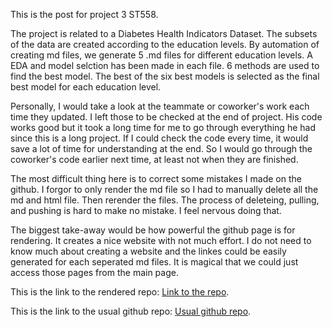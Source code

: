 This is the post for project 3 ST558.

The project is related to a Diabetes Health Indicators Dataset.
The subsets of the data are created according to the education levels.
By automation of creating md files, we generate 5 .md files for different education levels.
A EDA and model selction has been made in each file. 6 methods are used to find the best model.
The best of the six best models is selected as the final best model for each education level.

Personally, I would take a look at the teammate or coworker's work each time they updated. I left those to be checked at the end of project.
His code works good but it took a long time for me to go through everything he had since this is a long project. If I could check the code
every time, it would save a lot of time for understanding at the end. So I would go through the coworker's code earlier next time, at least
not when they are finished.

The most difficult thing here is to correct some mistakes I made on the github. I forgor to only render the md file so I had to manually delete 
all the md and html file. Then rerender the files. The process of deleteing, pulling, and pushing is hard to make no mistake. I feel nervous 
doing that. 

The biggest take-away would be how powerful the github page is for rendering. It creates a nice website with not much effort. I do not need to
know much about creating a website and the linkes could be easily generated for each seperated md files. It is magical that we could just access 
those pages from the main page.

This is the link to the rendered repo: [Link to the repo](https://xiaomengliu6.github.io/ST558-project3/).

This is the link to the usual github repo: [Usual github repo](https://github.com/XiaomengLiu6/ST558-project3.git).

